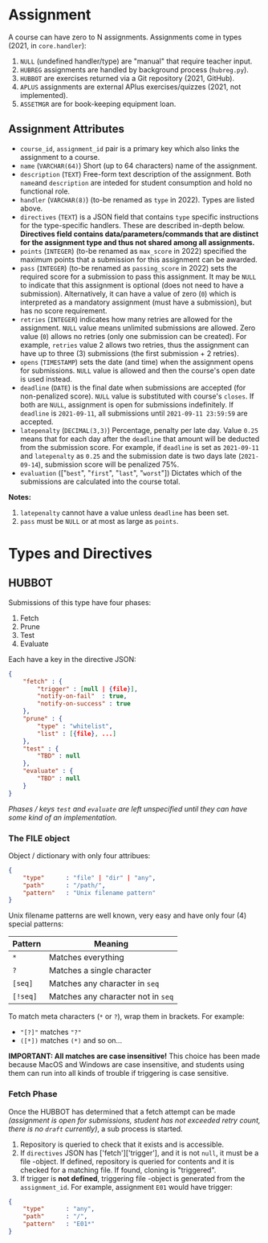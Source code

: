# Assignment

A course can have zero to N assignments. Assignments come in types (2021, in `core.handler`):

1. `NULL` (undefined handler/type) are "manual" that require teacher input.
2. `HUBREG` assignments are handled by background process (`hubreg.py`).
3. `HUBBOT` are exercises returned via a Git repository (2021, GitHub).
4. `APLUS` assignments are external APlus exercises/quizzes (2021, not implemented).
5. `ASSETMGR` are for book-keeping equipment loan.

## Assignment Attributes

- `course_id`, `assignment_id` pair is a primary key which also links the assignment to a course.
- `name` (`VARCHAR(64)`) Short (up to 64 characters) name of the assignment.
- `description` (`TEXT`) Free-form text description of the assignment. Both `name`and `description` are inteded for student consumption and hold no functional role.
- `handler` (`VARCHAR(8)`) (to-be renamed as `type` in 2022). Types are listed above.
- `directives` (`TEXT`) is a JSON field that contains `type` specific instructions for the type-specific handlers. These are described in-depth below. **Directives field contains data/parameters/commands that are distinct for the assignment type and thus not shared among all assignments.**
- `points` (`INTEGER`) (to-be renamed as `max_score` in 2022) specified the maximum points that a submission for this assignment can be awarded.
- `pass` (`INTEGER`) (to-be renamed as `passing_score` in 2022) sets the required score for a submission to pass this assignment. It may be `NULL` to indicate that this assignment is optional (does not need to have a submission). Alternatively, it can have a value of zero (`0`) which is interpreted as a mandatory assignment (must have a submission), but has no score requirement.
- `retries` (`INTEGER`) indicates how many retries are allowed for the assignment. `NULL` value means unlimited submissions are allowed. Zero value (`0`) allows no retries (only one submission can be created). For example, `retries` value 2 allows two retries, thus the assignment can have up to three (3) submissions (the first submission + 2 retries).
- `opens` (`TIMESTAMP`) sets the date (and time) when the assignment opens for submissions. `NULL` value is allowed and then the course's open date is used instead.
- `deadline` (`DATE`) is the final date when submissions are accepted (for non-penalized score). `NULL` value is substituted with course's `closes`. If both are `NULL`, assignment is open for submissions indefinitely. If `deadline` is `2021-09-11`, all submissions until `2021-09-11 23:59:59` are accepted.
- `latepenalty` (`DECIMAL(3,3)`) Percentage, penalty per late day. Value `0.25` means that for each day after the `deadline` that amount will be deducted from the submission score. For example, if `deadline` is set as `2021-09-11` and `latepenalty` as `0.25` and the submission date is two days late (`2021-09-14`), submission score will be penalized 75%.
- `evaluation` (["`best`", "`first`", "`last`", "`worst`"]) Dictates which of the submissions are calculated into the course total.

**Notes:**
1. `latepenalty` cannot have a value unless `deadline` has been set.
2. `pass` must be `NULL` or at most as large as `points`.

# Types and Directives

## HUBBOT

Submissions of this type have four phases:

1. Fetch
2. Prune
3. Test
4. Evaluate

Each have a key in the directive JSON:
```JSON
{
    "fetch" : {
        "trigger" : [null | {file}],
        "notify-on-fail"  : true,
        "notify-on-success" : true
    },
    "prune" : {
        "type" : "whitelist",
        "list" : [{file}, ...]
    },
    "test" : {
        "TBD" : null
    },
    "evaluate" : {
        "TBD" : null
    }
}
```

_Phases / keys `test` and `evaluate` are left unspecified until they can have some kind of an implementation._

### The FILE object

Object / dictionary with only four attribues:
```JSON
{
    "type"      : "file" | "dir" | "any",
    "path"      : "/path/",
    "pattern"   : "Unix filename pattern"
}
```

Unix filename patterns are well known, very easy and have only four (4) special patterns:

| Pattern  | Meaning                                  |
|----------|------------------------------------------|
| `*`      | Matches everything                       |
| `?`      | Matches a single character               |
| `[seq]`  | Matches any character in `seq`           |
| `[!seq]` | Matches any character not in `seq`       |

To match meta characters (`*` or `?`), wrap them in brackets. For example:

- `"[?]"` matches `"?"`
- `([*])` matches `(*)` and so on...

**IMPORTANT: All matches are case insensitive!** This choice has been made because MacOS and Windows are case insensitive, and students using them can run into all kinds of trouble if triggering is case sensitive.

### Fetch Phase

Once the HUBBOT has determined that a fetch attempt can be made _(assignment is open for submissions, student has not exceeded retry count, there is no `draft` currently)_, a sub process is started.

1. Repository is queried to check that it exists and is accessible.
2. If `directives` JSON has ['fetch']['trigger'], and it is not `null`, it must be a file -object. If defined, repository is queried for contents and it is checked for a matching file. If found, cloning is "triggered".
3. If trigger is **not defined**, triggering file -object is generated from the `assignment_id`. For example, assignment `E01` would have trigger:
```JSON
{
    "type"      : "any",
    "path"      : "/",
    "pattern"   : "E01*"
}
```

